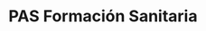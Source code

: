 ---
title: "PAS Formación Sanitaria"
url: /sant-boi-de-llobregat/pas-formacion-sanitaria/
shop: Allgemein
---